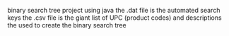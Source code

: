 binary search tree project using java
the .dat file is the automated search keys
the .csv file is the giant list of UPC (product codes) and descriptions the used to create the binary search tree
